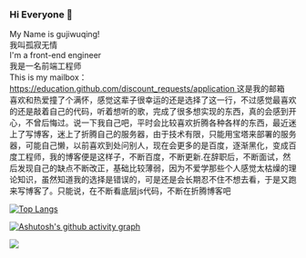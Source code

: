 ### Hi Everyone 👋
My Name is gujiwuqing!  
我叫孤寂无情  
I'm a front-end engineer  
我是一名前端工程师  
This is my mailbox：[https://education.github.com/discount_requests/application  ](https://education.github.com/discount_requests/application)
这是我的邮箱  
    喜欢和热爱撞了个满怀，感觉这辈子很幸运的还是选择了这一行，不过感觉最喜欢的还是敲着自己的代码，听着想听的歌，完成了很多想实现的东西，真的会感到开心，不曾后悔过。说一下我自己吧，平时会比较喜欢折腾各种各样的东西，最近迷上了写博客，迷上了折腾自己的服务器，由于技术有限，只能用宝塔来部署的服务器，可能自己懒，以前喜欢到处问别人，现在会更多的是百度，逐渐黑化，变成百度工程师，我的博客便是这样子，不断百度，不断更新.在辞职后，不断面试，然后发现自己的缺点不断改正，基础比较薄弱，因为不爱学那些个人感觉太枯燥的理论知识，虽然知道我的选择是错误的，可是还是会长期忍不住不想去看，于是又跑来写博客了。只能说，在不断看底层js代码，不断在折腾博客吧
    

<!--
**gujiwuqing/gujiwuqing** is a ✨ _special_ ✨ repository because its `README.md` (this file) appears on your GitHub profile.

Here are some ideas to get you started:

- 🔭 I’m currently working on ...
- 🌱 I’m currently learning ...
- 👯 I’m looking to collaborate on ...
- 🤔 I’m looking for help with ...
- 💬 Ask me about ...
- 📫 How to reach me: ...
- 😄 Pronouns: ...
- ⚡ Fun fact: ...
-->

[![Top Langs](https://github-readme-stats.vercel.app/api/top-langs/?username=gujiwuqing)](https://github.com/anuraghazra/github-readme-stats)

[![Ashutosh's github activity graph](https://activity-graph.herokuapp.com/graph?username=gujiwuqing&theme=dracula)](https://github.com/ashutosh00710/github-readme-activity-graph)


![](https://komarev.com/ghpvc/?username=gujiwuqing)


